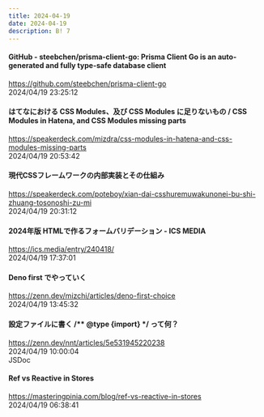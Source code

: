 ```yaml
---
title: 2024-04-19
date: 2024-04-19
description: B! 7
---
```


#### GitHub - steebchen/prisma-client-go: Prisma Client Go is an auto-generated and fully type-safe database client
https://github.com/steebchen/prisma-client-go<br>
2024/04/19 23:25:12<br>


#### はてなにおける CSS Modules、及び CSS Modules に足りないもの / CSS Modules in Hatena, and CSS Modules missing parts
https://speakerdeck.com/mizdra/css-modules-in-hatena-and-css-modules-missing-parts<br>
2024/04/19 20:53:42<br>


#### 現代CSSフレームワークの内部実装とその仕組み
https://speakerdeck.com/poteboy/xian-dai-csshuremuwakunonei-bu-shi-zhuang-tosonoshi-zu-mi<br>
2024/04/19 20:31:12<br>


#### 2024年版 HTMLで作るフォームバリデーション - ICS MEDIA
https://ics.media/entry/240418/<br>
2024/04/19 17:37:01<br>


#### Deno first でやっていく
https://zenn.dev/mizchi/articles/deno-first-choice<br>
2024/04/19 13:45:32<br>


#### 設定ファイルに書く /** @type {import} */ って何？
https://zenn.dev/nnt/articles/5e531945220238<br>
2024/04/19 10:00:04<br>
JSDoc


#### Ref vs Reactive in Stores
https://masteringpinia.com/blog/ref-vs-reactive-in-stores<br>
2024/04/19 06:38:41<br>


